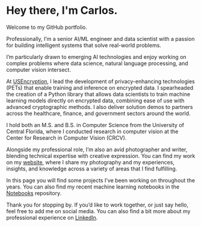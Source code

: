 # Hey there, I'm Carlos.

Welcome to my GitHub portfolio.

Professionally, I’m a senior AI/ML engineer and data scientist with a passion for building intelligent systems that solve real-world problems.

I’m particularly drawn to emerging AI technologies and enjoy working on complex problems where data science, natural language processing, and computer vision intersect.

At [USEncryption](https://usencryption.com), I lead the development of privacy-enhancing technologies (PETs) that enable training and inference on encrypted data. I spearheaded the creation of a Python library that allows data scientists to train machine learning models directly on encrypted data, combining ease of use with advanced cryptographic methods. I also deliver solution demos to partners across the healthcare, finance, and government sectors around the world.

I hold both an M.S. and B.S. in Computer Science from the University of Central Florida, where I conducted research in computer vision at the Center for Research in Computer Vision (CRCV).

Alongside my professional role, I’m also an avid photographer and writer, blending technical expertise with creative expression. You can find my work on my [website](https://csbanon.com), where I share my photography and my experiences, insights, and knowledge across a variety of areas that I find fulfilling.

In this page you will find some projects I've been working on throughout the years. You can also find my recent machine learning notebooks in the [Notebooks](https://github.com/csbanon/notebooks) repository.

Thank you for stopping by. If you’d like to work together, or just say hello, feel free to add me on social media. You can also find a bit more about my professional experience on [LinkedIn](https://www.linkedin.com/in/csbanon/).

<!--
**csbanon/csbanon** is a ✨ _special_ ✨ repository because its `README.md` (this file) appears on your GitHub profile.

Here are some ideas to get you started:

- 🔭 I’m currently working on ...
- 🌱 I’m currently learning ...
- 👯 I’m looking to collaborate on ...
- 🤔 I’m looking for help with ...
- 💬 Ask me about ...
- 📫 How to reach me: ...
- 😄 Pronouns: ...
- ⚡ Fun fact: ...
-->
